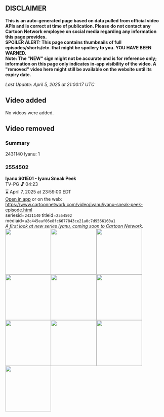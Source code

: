 ## DISCLAIMER
**This is an auto-generated page based on data pulled from official video APIs and is correct at time of publication. Please do not contact any Cartoon Network employee on social media regarding any information this page provides.**  
**SPOILER ALERT: This page contains thumbnails of full episodes/shorts/etc. that might be spoilery to you. YOU HAVE BEEN WARNED.**  
**Note: The "NEW" sign might not be accurate and is for reference only; information on this page only indicates in-app visibility of the video. A "removed" video here might still be available on the website until its expiry date.**  

_Last Update: April 5, 2025 at 21:00:17 UTC_
## Video added
No videos were added.  
## Video removed
### Summary
2431140 Iyanu: 1  
### 2554502
**Iyanu S01E01 - Iyanu Sneak Peek**  
TV-PG 🔓 04:23  
⌛ April 7, 2025 at 23:59:00 EDT  
[Open in app](https://cnvideo.sercomkc.org/redirector.html?type=cnapp&seriesid=10000000000&titleid=2554502&mediaid=a2c445eaf06e8fc6677843ce21a0c7d9566160a1) or on the web: https://www.cartoonnetwork.com/video/iyanu/iyanu-sneak-peek-episode.html  
seriesid=`2431140` titleid=`2554502` mediaid=`a2c445eaf06e8fc6677843ce21a0c7d9566160a1`  
_A first look at new series Iyanu, coming soon to Cartoon Network._  
<a href="https://s3.amazonaws.com/cartoonorchestrator/2554502_001_1280x720.jpg"><img src="https://s3.amazonaws.com/cartoonorchestrator/2554502_001_640x360.jpg" height="144px" /></a><a href="https://s3.amazonaws.com/cartoonorchestrator/2554502_002_1280x720.jpg"><img src="https://s3.amazonaws.com/cartoonorchestrator/2554502_002_640x360.jpg" height="144px" /></a><a href="https://s3.amazonaws.com/cartoonorchestrator/2554502_003_1280x720.jpg"><img src="https://s3.amazonaws.com/cartoonorchestrator/2554502_003_640x360.jpg" height="144px" /></a><a href="https://s3.amazonaws.com/cartoonorchestrator/2554502_004_1280x720.jpg"><img src="https://s3.amazonaws.com/cartoonorchestrator/2554502_004_640x360.jpg" height="144px" /></a><a href="https://s3.amazonaws.com/cartoonorchestrator/2554502_005_1280x720.jpg"><img src="https://s3.amazonaws.com/cartoonorchestrator/2554502_005_640x360.jpg" height="144px" /></a><a href="https://s3.amazonaws.com/cartoonorchestrator/2554502_006_1280x720.jpg"><img src="https://s3.amazonaws.com/cartoonorchestrator/2554502_006_640x360.jpg" height="144px" /></a><a href="https://s3.amazonaws.com/cartoonorchestrator/2554502_007_1280x720.jpg"><img src="https://s3.amazonaws.com/cartoonorchestrator/2554502_007_640x360.jpg" height="144px" /></a><a href="https://s3.amazonaws.com/cartoonorchestrator/2554502_008_1280x720.jpg"><img src="https://s3.amazonaws.com/cartoonorchestrator/2554502_008_640x360.jpg" height="144px" /></a><a href="https://s3.amazonaws.com/cartoonorchestrator/2554502_009_1280x720.jpg"><img src="https://s3.amazonaws.com/cartoonorchestrator/2554502_009_640x360.jpg" height="144px" /></a><a href="https://s3.amazonaws.com/cartoonorchestrator/2554502_010_1280x720.jpg"><img src="https://s3.amazonaws.com/cartoonorchestrator/2554502_010_640x360.jpg" height="144px" /></a>
